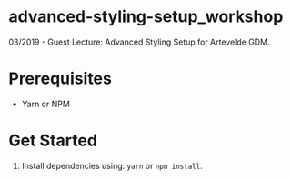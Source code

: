 # advanced-styling-setup_workshop
03/2019 - Guest Lecture: Advanced Styling Setup for Artevelde GDM.

# Prerequisites

* Yarn or NPM




# Get Started

1. Install dependencies using: `yarn` or `npm install`.
